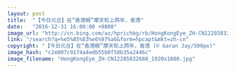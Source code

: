 ```yaml
---
layout: post
title:  "【今日元旦】在“香港眼”摩天轮上跨年，香港"
date:   "2016-12-31 16:00:00 +0800"
image_url: "http://cn.bing.com/az/hprichbg/rb/HongKongEye_ZH-CN12285832688_1920x1080.jpg"
link: "/search?q=%e5%85%83%e6%97%a6&form=hpcapt&mkt=zh-cn"
copyright: "【今日元旦】在“香港眼”摩天轮上跨年，香港 (© Garan Jay/500px)"
image_hash: "c2e007c9174a4edb55b0f58b35a2446c"
image_filename: "HongKongEye_ZH-CN12285832688_1920x1080.jpg"
---
```

